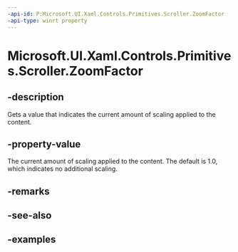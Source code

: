 ```yaml
---
-api-id: P:Microsoft.UI.Xaml.Controls.Primitives.Scroller.ZoomFactor
-api-type: winrt property
---
```


# Microsoft.UI.Xaml.Controls.Primitives.Scroller.ZoomFactor

<!--
public float ZoomFactor { get; }
-->

## -description

Gets a value that indicates the current amount of scaling applied to the content.

## -property-value

The current amount of scaling applied to the content. The default is 1.0, which indicates no additional scaling.

## -remarks

## -see-also

## -examples

